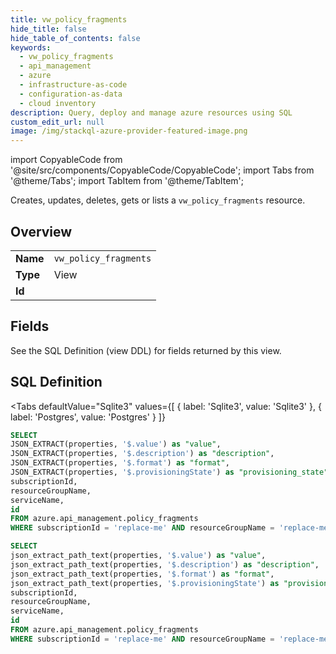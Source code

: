 ```yaml
--- 
title: vw_policy_fragments
hide_title: false
hide_table_of_contents: false
keywords:
  - vw_policy_fragments
  - api_management
  - azure
  - infrastructure-as-code
  - configuration-as-data
  - cloud inventory
description: Query, deploy and manage azure resources using SQL
custom_edit_url: null
image: /img/stackql-azure-provider-featured-image.png
---
```


import CopyableCode from '@site/src/components/CopyableCode/CopyableCode';
import Tabs from '@theme/Tabs';
import TabItem from '@theme/TabItem';

Creates, updates, deletes, gets or lists a <code>vw_policy_fragments</code> resource.

## Overview
<table><tbody>
<tr><td><b>Name</b></td><td><code>vw_policy_fragments</code></td></tr>
<tr><td><b>Type</b></td><td>View</td></tr>
<tr><td><b>Id</b></td><td><CopyableCode code="azure.api_management.vw_policy_fragments" /></td></tr>
</tbody></table>

## Fields

See the SQL Definition (view DDL) for fields returned by this view.

## SQL Definition

<Tabs
defaultValue="Sqlite3"
values={[
{ label: 'Sqlite3', value: 'Sqlite3' },
{ label: 'Postgres', value: 'Postgres' }
]}
>
<TabItem value="Sqlite3">

```sql
SELECT
JSON_EXTRACT(properties, '$.value') as "value",
JSON_EXTRACT(properties, '$.description') as "description",
JSON_EXTRACT(properties, '$.format') as "format",
JSON_EXTRACT(properties, '$.provisioningState') as "provisioning_state",
subscriptionId,
resourceGroupName,
serviceName,
id
FROM azure.api_management.policy_fragments
WHERE subscriptionId = 'replace-me' AND resourceGroupName = 'replace-me' AND serviceName = 'replace-me';
```

</TabItem>
<TabItem value="Postgres">

```sql
SELECT
json_extract_path_text(properties, '$.value') as "value",
json_extract_path_text(properties, '$.description') as "description",
json_extract_path_text(properties, '$.format') as "format",
json_extract_path_text(properties, '$.provisioningState') as "provisioning_state",
subscriptionId,
resourceGroupName,
serviceName,
id
FROM azure.api_management.policy_fragments
WHERE subscriptionId = 'replace-me' AND resourceGroupName = 'replace-me' AND serviceName = 'replace-me';
```

</TabItem>
</Tabs>

